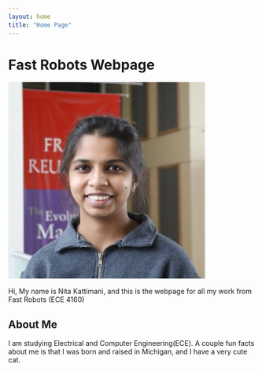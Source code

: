```yaml
---
layout: home
title: "Home Page"
---
```


# Fast Robots Webpage

![profile pic](images/Nita_headshot.jpg)  

Hi, My name is Nita Kattimani, and this is the webpage for all my work from Fast Robots (ECE 4160)

## About Me
I am studying Electrical and Computer Engineering(ECE). A couple fun facts about me is that I was born and raised in Michigan, and I have a very cute cat.
